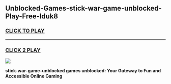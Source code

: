 
## Unblocked-Games-stick-war-game-unblocked-Play-Free-lduk8
<h3>
<a href="https://premium76.site?title=stick-war-game-unblocked&ref=22A">CLICK TO PLAY</a></h3>
<hr>

<h3>
<a href="https://premium76.site?title=stick-war-game-unblocked&ref=22A">CLICK 2 PLAY</a>
  
</h3>

<a href="https://premium76.site?title=stick-war-game-unblocked&ref=22A"><img src="https://clearcache.store/games.png"></a>


**stick-war-game-unblocked games unblocked: Your Gateway to Fun and Accessible Online Gaming**
